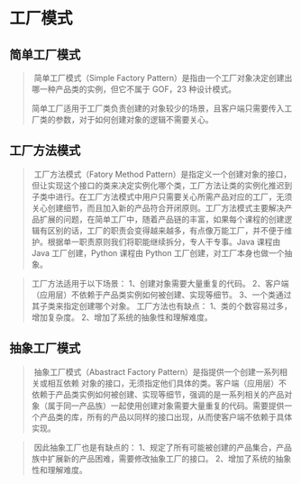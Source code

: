 # 工厂模式

## 简单工厂模式

> ​	简单工厂模式（Simple Factory Pattern）是指由一个工厂对象决定创建出哪一种产品类的实例，但它不属于 GOF，23 种设计模式。
>
> ​	简单工厂适用于工厂类负责创建的对象较少的场景，且客户端只需要传入工厂类的参数，对于如何创建对象的逻辑不需要关心。 

## 工厂方法模式

> ​	工厂方法模式（Fatory Method Pattern）是指定义一个创建对象的接口，但让实现这个接口的类来决定实例化哪个类，工厂方法让类的实例化推迟到子类中进行。在工厂方法模式中用户只需要关心所需产品对应的工厂，无须关心创建细节，而且加入新的产品符合开闭原则。
> ​	工厂方法模式主要解决产品扩展的问题，在简单工厂中，随着产品链的丰富，如果每个课程的创建逻辑有区别的话，工厂的职责会变得越来越多，有点像万能工厂，并不便于维护。根据单一职责原则我们将职能继续拆分，专人干专事。Java 课程由 Java 工厂创建，Python 课程由 Python 工厂创建，对工厂本身也做一个抽象。 

> 工厂方法适用于以下场景：
> 1、创建对象需要大量重复的代码。
> 2、客户端（应用层）不依赖于产品类实例如何被创建、实现等细节。
> 3、一个类通过其子类来指定创建哪个对象。
> 工厂方法也有缺点：
> 1、类的个数容易过多，增加复杂度。
> 2、增加了系统的抽象性和理解难度。 

## 抽象工厂模式

> ​	抽象工厂模式（Abastract Factory Pattern）是指提供一个创建一系列相关或相互依赖 对象的接口，无须指定他们具体的类。客户端（应用层）不依赖于产品类实例如何被创建、实现等细节，强调的是一系列相关的产品对象（属于同一产品族）一起使用创建对象需要大量重复的代码。需要提供一个产品类的库，所有的产品以同样的接口出现，从而使客户端不依赖于具体实现。

> ​	因此抽象工厂也是有缺点的：
> 1、规定了所有可能被创建的产品集合，产品族中扩展新的产品困难，需要修改抽象工厂的接口。
> 2、增加了系统的抽象性和理解难度。 

